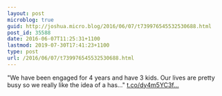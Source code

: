 ```yaml
---
layout: post
microblog: true
guid: http://joshua.micro.blog/2016/06/07/t739976545532530688.html
post_id: 35588
date: 2016-06-07T11:25:31+1100
lastmod: 2019-07-30T17:41:23+1100
type: post
url: /2016/06/07/t739976545532530688.html
---
```

"We have been engaged for 4 years and have 3 kids. Our lives are pretty busy so we really like the idea of a has..." [t.co/dy4m5YC3f...](https://t.co/dy4m5YC3fF)
